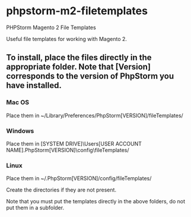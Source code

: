 # phpstorm-m2-filetemplates
PHPStorm Magento 2 File Templates

Useful file templates for working with Magento 2.

## To install, place the files directly in the appropriate folder. Note that [Version] corresponds to the version of PhpStorm you have installed.

### Mac OS
Place them in ~/Library/Preferences/PhpStorm[VERSION]/fileTemplates/

### Windows
Place them in [SYSTEM DRIVE]\Users\[USER ACCOUNT NAME]\.PhpStorm[VERSION]\config\fileTemplates/

### Linux
Place them in ~/.PhpStorm[VERSION]/config/fileTemplates/

Create the directories if they are not present.

Note that you must put the templates directly in the above folders, do not put them in a subfolder.
